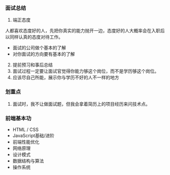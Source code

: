 ###  面试总结

1. 端正态度

人都喜欢态度好的人，先把你真实的能力抛开一边，态度好的人大概率会在入职后以同样认真的态度对待工作。
* 面试的公司做个基本的了解
* 对你面试的方向要有基本的了解

2. 提前预习和事后总结
3. 面试过程一定要让面试官觉得你能力够这个岗位，而不是学历够这个岗位。
4. 应该尽自己所能，展示你与学历不好的人不一样的地方

 

### 划重点

1. 面试时，我不让做面试题，但我会拿着简历上的项目经历来问技术点。



### 前端基本功

- HTML / CSS
- JavaScript基础/进阶
- 前端性能优化
- 网络原理
- 设计模式
- 数据结构与算法
- 操作系统



